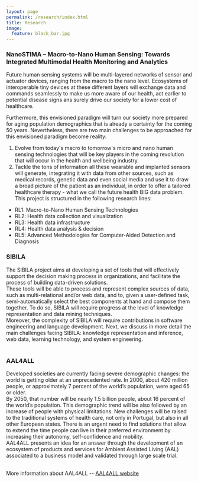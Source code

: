 ```yaml
---
layout: page
permalink: /research/index.html
title: Research
image:
  feature: black_bar.jpg
---
```



### NanoSTIMA – Macro-to-Nano Human Sensing: Towards Integrated Multimodal Health Monitoring and Analytics

Future human sensing systems will be multi-layered networks of sensor and actuator devices, ranging from the macro to the nano level. Ecosystems of interoperable tiny devices at these different layers will exchange data and commands seamlessly to make us more aware of our health, act earlier to potential disease signs ans surely drive our society for a lower cost of healthcare.

Furthermore, this envisioned paradigm will turn our society more prepared for aging population demographics that is already a certainty for the coming 50 years. Nevertheless, there are two main challenges to be approached for this envisioned paradigm become reality:
1) Evolve from today's macro to tomorrow's micro and nano human sensing technologies that will be key players in the coming revolution that will occur in the health and wellbeing industry.
2) Tackle the tons of information all these wearable and implanted sensors will generate, integrating it with data from other sources, such as medical records, genetic data and even social media and use it to draw a broad picture of the patient as an individual, in order to offer a tailored healthcare therapy - what we call the future health BIG data problem. This project is structured in the following research lines:
- RL1: Macro-to-Nano Human Sensing Technologies
- RL2: Health data collection and visualization
- RL3: Health data infrastructure
- RL4: Health data analysis & decision
- RL5: Advanced Methodologies for Computer-Aided Detection and Diagnosis



### SIBILA

The SIBILA project aims at developing a set of tools that will effectively support the decision making process in organizations, and facilitate the process of building data-driven solutions.<br/> 
These tools will be able to process and represent complex sources of data, such as multi-relational and/or web data, and to, given a user-defined task, semi-automatically select the best components at hand and compose them together. To do so, SIBILA will require progress at the level of knowledge representation and data mining techniques.<br/> 
Moreover, the complexity of SIBILA will require contributions in software engineering and language development. Next, we discuss in more detail the main challenges facing SIBILA: knowledge representation and inference, web data, learning technology, and system engineering.<br/><br/>




### AAL4ALL

Developed societies are currently facing severe demographic changes: the world is getting older at an unprecedented rate. In 2000, about 420 million people, or approximately 7 percent of the world’s population, were aged 65 or older.<br/>
By 2050, that number will be nearly 1.5 billion people, about 16 percent of the world’s population. This demographic trend will be also followed by an increase of people with physical limitations.
New challenges will be raised to the traditional systems of health care, not only in Portugal, but also in all other European states. There is an urgent need to find solutions that allow to extend the time people can live in their preferred environment by increasing their autonomy, self-confidence and mobility.<br/>
AAL4ALL presents an idea for an answer through the development of an ecosystem of products and services for Ambient Assisted Living (AAL) associated to a business model and validated through large scale trial.<br/>
<br/>

More information about AAL4ALL -- [AAL4ALL website](http://www.aal4all.org/)







